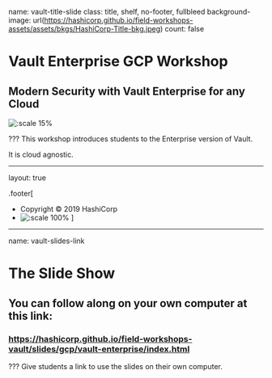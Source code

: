 name: vault-title-slide
class: title, shelf, no-footer, fullbleed
background-image: url(https://hashicorp.github.io/field-workshops-assets/assets/bkgs/HashiCorp-Title-bkg.jpeg)
count: false

# Vault Enterprise GCP Workshop
## Modern Security with Vault Enterprise for any Cloud

![:scale 15%](https://hashicorp.github.io/field-workshops-assets/assets/logos/logo_vault.png)

???
This workshop introduces students to the Enterprise version of Vault.

It is cloud agnostic.

---
layout: true

.footer[
- Copyright © 2019 HashiCorp
- ![:scale 100%](https://hashicorp.github.io/field-workshops-assets/assets/logos/HashiCorp_Icon_Black.svg)
]

---
name: vault-slides-link
# The Slide Show
## You can follow along on your own computer at this link:
### https://hashicorp.github.io/field-workshops-vault/slides/gcp/vault-enterprise/index.html

???
Give students a link to use the slides on their own computer.
